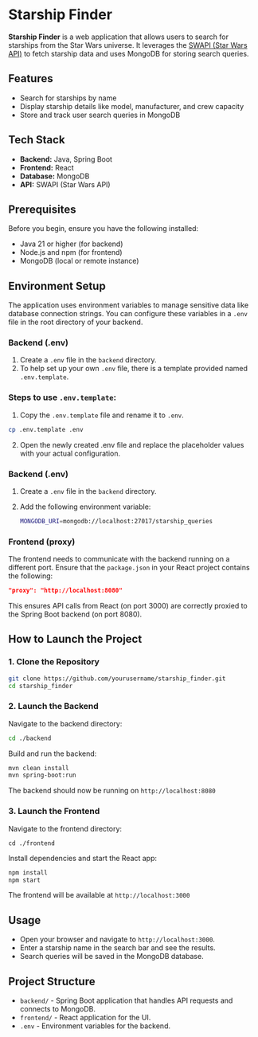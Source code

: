 # Starship Finder

**Starship Finder** is a web application that allows users to search for starships from the Star Wars universe. It leverages the [SWAPI (Star Wars API)](https://swapi.dev/) to fetch starship data and uses MongoDB for storing search queries.

## Features

- Search for starships by name
- Display starship details like model, manufacturer, and crew capacity
- Store and track user search queries in MongoDB

## Tech Stack

- **Backend:** Java, Spring Boot
- **Frontend:** React
- **Database:** MongoDB
- **API:** SWAPI (Star Wars API)

## Prerequisites

Before you begin, ensure you have the following installed:

- Java 21 or higher (for backend)
- Node.js and npm (for frontend)
- MongoDB (local or remote instance)

## Environment Setup

The application uses environment variables to manage sensitive data like database connection strings. You can configure these variables in a `.env` file in the root directory of your backend.

### Backend (.env)

1. Create a `.env` file in the `backend` directory.
2. To help set up your own `.env` file, there is a template provided named `.env.template`. 

### Steps to use `.env.template`:

1. Copy the `.env.template` file and rename it to `.env`.
```bash
cp .env.template .env
```

2. Open the newly created .env file and replace the placeholder values with your actual configuration.

### Backend (.env)

1. Create a `.env` file in the `backend` directory.
2. Add the following environment variable:

   ```bash
   MONGODB_URI=mongodb://localhost:27017/starship_queries

### Frontend (proxy)

The frontend needs to communicate with the backend running on a different port. Ensure that the `package.json` in your React project contains the following:

```json
"proxy": "http://localhost:8080"
```

This ensures API calls from React (on port 3000) are correctly proxied to the Spring Boot backend (on port 8080).

## How to Launch the Project

### 1. Clone the Repository

```bash
git clone https://github.com/yourusername/starship_finder.git
cd starship_finder
```

### 2. Launch the Backend

Navigate to the backend directory:
```bash
cd ./backend
```

Build and run the backend:
```bash
mvn clean install
mvn spring-boot:run
```

The backend should now be running on `http://localhost:8080`

### 3. Launch the Frontend

Navigate to the frontend directory:
```
cd ./frontend
```

Install dependencies and start the React app:
```bash
npm install
npm start
```
The frontend will be available at `http://localhost:3000`

## Usage
- Open your browser and navigate to `http://localhost:3000`.
- Enter a starship name in the search bar and see the results.
- Search queries will be saved in the MongoDB database.

## Project Structure
- `backend/` - Spring Boot application that handles API requests and connects to MongoDB.
- `frontend/` - React application for the UI.
- `.env` - Environment variables for the backend.
